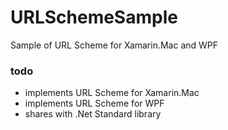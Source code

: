 # URLSchemeSample
Sample of URL Scheme for Xamarin.Mac and WPF

### todo
- implements URL Scheme for Xamarin.Mac
- implements URL Scheme for WPF
- shares with .Net Standard library
